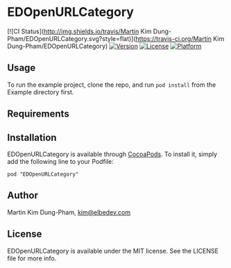 # EDOpenURLCategory

[![CI Status](http://img.shields.io/travis/Martin Kim Dung-Pham/EDOpenURLCategory.svg?style=flat)](https://travis-ci.org/Martin Kim Dung-Pham/EDOpenURLCategory)
[![Version](https://img.shields.io/cocoapods/v/EDOpenURLCategory.svg?style=flat)](http://cocoadocs.org/docsets/EDOpenURLCategory)
[![License](https://img.shields.io/cocoapods/l/EDOpenURLCategory.svg?style=flat)](http://cocoadocs.org/docsets/EDOpenURLCategory)
[![Platform](https://img.shields.io/cocoapods/p/EDOpenURLCategory.svg?style=flat)](http://cocoadocs.org/docsets/EDOpenURLCategory)

## Usage

To run the example project, clone the repo, and run `pod install` from the Example directory first.

## Requirements

## Installation

EDOpenURLCategory is available through [CocoaPods](http://cocoapods.org). To install
it, simply add the following line to your Podfile:

    pod "EDOpenURLCategory"

## Author

Martin Kim Dung-Pham, kim@elbedev.com

## License

EDOpenURLCategory is available under the MIT license. See the LICENSE file for more info.

